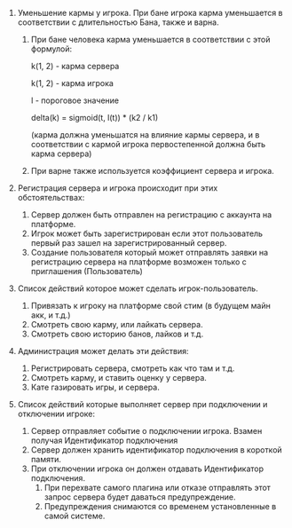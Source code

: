 1. Уменьшение кармы у игрока. При бане игрока карма уменьшается в соответствии с длительностью
   Бана, также и варна.
   1. При бане человека карма уменьшается в соответствии с этой формулой:
   
      k(1, 2) - карма сервера
   
      k(1, 2) - карма игрока 
   
      l - пороговое значение 
      
      delta(k) = sigmoid(t, l(t)) * (k2 / k1)  
      
      (карма должна уменьшатся на влияние кармы сервера, и в соответствии с кармой игрока 
      первостепенной должна быть карма сервера)
   2. При варне также используется коэффициент сервера и игрока. 

2. Регистрация сервера и игрока происходит при этих обстоятельствах: 
   1. Сервер должен быть отправлен на регистрацию с аккаунта на платформе. 
   2. Игрок может быть зарегистрирован если этот пользователь первый раз зашел на 
   зарегистрированный сервер.
   3. Создание пользователя который может отправлять заявки на регистрацию сервера
   на платформе возможен только с приглашения (Пользователь)

3. Список действий которое может сделать игрок-пользователь. 
   1. Привязать к игроку на платформе свой стим (в будущем майн акк, и т.д.)
   2. Смотреть свою карму, или лайкать сервера. 
   3. Смотреть свою историю банов, лайков и т.д. 

4. Администрация может делать эти действия: 
   1. Регистрировать сервера, смотреть как что там и т.д. 
   2. Смотреть карму, и ставить оценку у сервера. 
   3. Кате газировать игры, и сервера.

5. Список действий которые выполняет сервер при подключении и отключении игроке: 
   1. Сервер отправляет событие о подключении игрока. Взамен получая Идентификатор подключения
   2. Сервер должен хранить идентификатор подключения в короткой памяти. 
   3. При отключении игрока он должен отдавать Идентификатор подключения. 
      1. При перехвате самого плагина или отказе отправлять этот запрос сервера будет даваться предупреждение. 
      2. Предупреждения снимаются со временем установленные в самой системе. 
